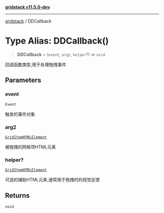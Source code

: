 [**gridstack v11.5.0-dev**](../README.md)

***

[gridstack](../globals.md) / DDCallback

# Type Alias: DDCallback()

> **DDCallback** = (`event`, `arg2`, `helper`?) => `void`

回调函数类型,用于处理拖拽事件

## Parameters

### event

`Event`

触发的事件对象

### arg2

[`GridItemHTMLElement`](../interfaces/GridItemHTMLElement.md)

被拖拽的网格项HTML元素

### helper?

[`GridItemHTMLElement`](../interfaces/GridItemHTMLElement.md)

可选的辅助HTML元素,通常用于拖拽时的视觉反馈

## Returns

`void`
